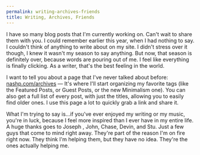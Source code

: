 ```yaml
---
permalink: writing-archives-friends
title: Writing, Archives, Friends
---
```


I have so many blog posts that I'm currently working on. Can't wait to share them with you. I could remember earlier this year, when I had nothing to say. I couldn't think of anything to write about on my site. I didn't stress over it though, I knew it wasn't my season to say anything. But now, that season is definitely over, because words are pouring out of me. I feel like everything is finally clicking. As a writer, that's the best feeling in the world.

I want to tell you about a page that I've never talked about before: [nashp.com/archives][1] — It's where I'll start organizing my favorite tags (like the Featured Posts, or Guest Posts, or the new Minimalism one). You can also get a full list of every post, with just the titles, allowing you to easily find older ones. I use this page a lot to quickly grab a link and share it. 

What I'm trying to say is...if you've ever enjoyed my writing or my music, you're in luck, because I feel more inspired than I ever have in my entire life. A huge thanks goes to Joseph , John,  Chase,  Devin, and Stu. Just a few guys that come to mind right away. They're part of the reason I'm on fire right now. They think I'm helping them, but they have no idea. They're the ones actually helping me.

[1]:	http://nashp.com/archives